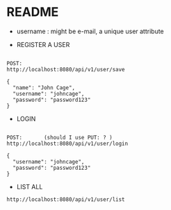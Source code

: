 # README

- username : might be e-mail, a unique user attribute

- REGISTER A USER

```

POST:
http://localhost:8080/api/v1/user/save

{
  "name": "John Cage",
  "username": "johncage",
  "password": "password123"
}

```

- LOGIN

```

POST:       (should I use PUT: ? )
http://localhost:8080/api/v1/user/login

{
  "username": "johncage",
  "password": "password123"
}

```
- LIST ALL

```
http://localhost:8080/api/v1/user/list

```
